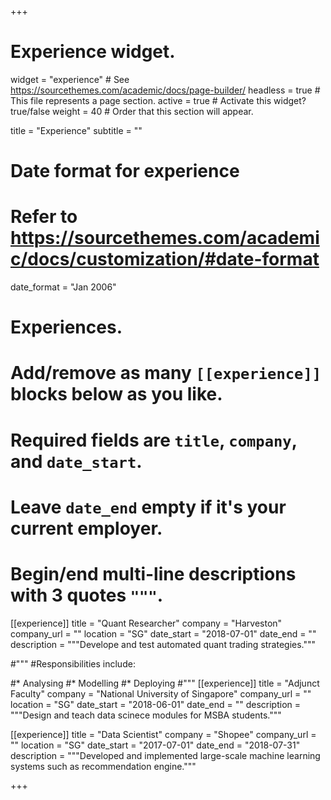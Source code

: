 +++
# Experience widget.
widget = "experience"  # See https://sourcethemes.com/academic/docs/page-builder/
headless = true  # This file represents a page section.
active = true  # Activate this widget? true/false
weight = 40  # Order that this section will appear.

title = "Experience"
subtitle = ""

# Date format for experience
#   Refer to https://sourcethemes.com/academic/docs/customization/#date-format
date_format = "Jan 2006"

# Experiences.
#   Add/remove as many `[[experience]]` blocks below as you like.
#   Required fields are `title`, `company`, and `date_start`.
#   Leave `date_end` empty if it's your current employer.
#   Begin/end multi-line descriptions with 3 quotes `"""`.
[[experience]]
  title = "Quant Researcher"
  company = "Harveston"
  company_url = ""
  location = "SG"
  date_start = "2018-07-01"
  date_end = ""
  description = """Develope and test automated quant trading strategies."""

  #"""
  #Responsibilities include:
  
  #* Analysing
  #* Modelling
  #* Deploying
  #"""
[[experience]]
  title = "Adjunct Faculty"
  company = "National University of Singapore"
  company_url = ""
  location = "SG"
  date_start = "2018-06-01"
  date_end = ""
  description = """Design and teach data scinece modules for MSBA students."""

[[experience]]
  title = "Data Scientist"
  company = "Shopee"
  company_url = ""
  location = "SG"
  date_start = "2017-07-01"
  date_end = "2018-07-31"
  description = """Developed and implemented large-scale machine learning systems such as recommendation engine."""

+++
